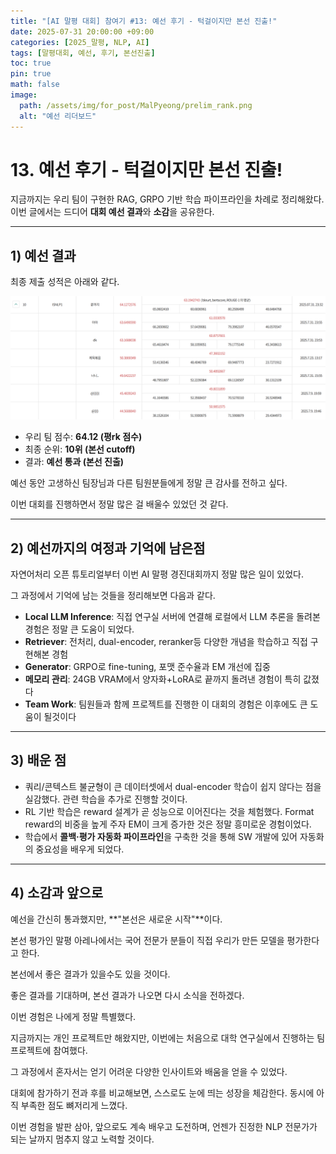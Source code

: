 ```yaml
---
title: "[AI 말평 대회] 참여기 #13: 예선 후기 - 턱걸이지만 본선 진출!"
date: 2025-07-31 20:00:00 +09:00
categories: [2025_말평, NLP, AI]
tags: [말평대회, 예선, 후기, 본선진출]
toc: true
pin: true
math: false
image:
  path: /assets/img/for_post/MalPyeong/prelim_rank.png
  alt: "예선 리더보드"
---
```


# 13. 예선 후기 - 턱걸이지만 본선 진출!

지금까지는 우리 팀이 구현한 RAG, GRPO 기반 학습 파이프라인을 차례로 정리해왔다.  
이번 글에서는 드디어 **대회 예선 결과**와 **소감**을 공유한다.

---

## 1) 예선 결과

최종 제출 성적은 아래와 같다.

![예선 리더보드](/assets/img/for_post/MalPyeong/prelim_rank.png)

- 우리 팀 점수: **64.12 (평rk 점수)**  
- 최종 순위: **10위 (본선 cutoff)**  
- 결과: **예선 통과 (본선 진출)**

예선 동안 고생하신 팀장님과 다른 팀원분들에게 정말 큰 감사를 전하고 싶다.

이번 대회를 진행하면서 정말 많은 걸 배울수 있었던 것 같다.

---

## 2) 예선까지의 여정과 기억에 남은점

자연어처리 오픈 튜토리얼부터 이번 AI 말평 경진대회까지 정말 많은 일이 있었다.

그 과정에서 기억에 남는 것들을 정리해보면 다음과 같다.

- **Local LLM Inference**: 직접 연구실 서버에 연결해 로컬에서 LLM 추론을 돌려본 경험은 정말 큰 도움이 되었다.
- **Retriever**: 전처리, dual-encoder, reranker등 다양한 개념을 학습하고 직접 구현해본 경험
- **Generator**: GRPO로 fine-tuning, 포맷 준수율과 EM 개선에 집중  
- **메모리 관리**: 24GB VRAM에서 양자화+LoRA로 끝까지 돌려낸 경험이 특히 값졌다  
- **Team Work**: 팀원들과 함께 프로젝트를 진행한 이 대회의 경험은 이후에도 큰 도움이 될것이다

---

## 3) 배운 점

- 쿼리/콘텍스트 불균형이 큰 데이터셋에서 dual-encoder 학습이 쉽지 않다는 점을 실감했다. 관련 학습을 추가로 진행할 것이다.
- RL 기반 학습은 reward 설계가 곧 성능으로 이어진다는 것을 체험했다. Format reward의 비중을 높게 주자 EM이 크게 증가한 것은 정말 흥미로운 경험이었다.
- 학습에서 **콜백·평가 자동화 파이프라인**을 구축한 것을 통해 SW 개발에 있어 자동화의 중요성을 배우게 되었다.

---

## 4) 소감과 앞으로

예선을 간신히 통과했지만, **"본선은 새로운 시작"**이다.

본선 평가인 말평 아레나에서는 국어 전문가 분들이 직접 우리가 만든 모델을 평가한다고 한다.

본선에서 좋은 결과가 있을수도 있을 것이다.

좋은 결과를 기대하며, 본선 결과가 나오면 다시 소식을 전하겠다.

이번 경험은 나에게 정말 특별했다.

지금까지는 개인 프로젝트만 해왔지만, 이번에는 처음으로 대학 연구실에서 진행하는 팀 프로젝트에 참여했다. 

그 과정에서 혼자서는 얻기 어려운 다양한 인사이트와 배움을 얻을 수 있었다.

대회에 참가하기 전과 후를 비교해보면, 스스로도 눈에 띄는 성장을 체감한다. 동시에 아직 부족한 점도 뼈저리게 느꼈다.

이번 경험을 발판 삼아, 앞으로도 계속 배우고 도전하며, 언젠가 진정한 NLP 전문가가 되는 날까지 멈추지 않고 노력할 것이다.